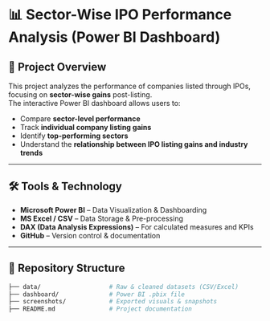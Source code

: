 # 📊 Sector-Wise IPO Performance Analysis (Power BI Dashboard)

## 🚀 Project Overview
This project analyzes the performance of companies listed through IPOs, focusing on **sector-wise gains** post-listing.  
The interactive Power BI dashboard allows users to:
- Compare **sector-level performance**
- Track **individual company listing gains**
- Identify **top-performing sectors**
- Understand the **relationship between IPO listing gains and industry trends**

---

## 🛠️ Tools & Technology
- **Microsoft Power BI** – Data Visualization & Dashboarding  
- **MS Excel / CSV** – Data Storage & Pre-processing  
- **DAX (Data Analysis Expressions)** – For calculated measures and KPIs  
- **GitHub** – Version control & documentation  

---

## 📂 Repository Structure
```bash
├── data/                   # Raw & cleaned datasets (CSV/Excel)
├── dashboard/              # Power BI .pbix file
├── screenshots/            # Exported visuals & snapshots
├── README.md               # Project documentation
